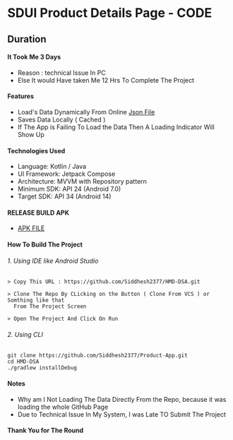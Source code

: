 # SDUI Product Details Page - CODE

## Duration 
#### It Took Me 3 Days
- Reason : technical Issue In PC 
- Else It would Have taken Me 12 Hrs To Complete The Project


#### Features
- Load's Data Dynamically From Online [Json File](https://drive.google.com/uc?export=download&id=1FAeT8xVvnM9UkAx-7d1X4gf2Z_1IPJgJ)
- Saves Data Locally ( Cached )
- If The App is Failing To Load the Data Then A Loading Indicator Will Show Up

#### Technologies Used
- Language: Kotlin / Java
- UI Framework: Jetpack Compose
- Architecture: MVVM with Repository pattern
- Minimum SDK: API 24 (Android 7.0)
- Target SDK: API 34 (Android 14)

#### RELEASE BUILD APK
- [APK FILE](https://github.com/Siddhesh2377/Product-App/releases/download/FINAL/product.apk)


#### How To Build The Project

###### 1. Using IDE like Android Studio

```` text
> Copy This URL : https://github.com/Siddhesh2377/HMD-DSA.git

> Clone The Repo By CLicking on the Button ( Clone From VCS ) or Somthing like that
  From The Project Screen 
  
> Open The Project And Click On Run 

````

###### 2. Using CLI

```` shell
git clone https://github.com/Siddhesh2377/Product-App.git
cd HMD-DSA
./gradlew installDebug

````

#### Notes

- Why am I Not Loading The Data Directly From the Repo, because it was loading the whole GitHub Page 
- Due to Technical Issue In My System, I was Late TO Submit The Project

#### Thank You for The Round